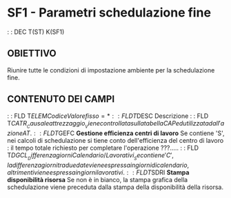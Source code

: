 # SF1 - Parametri schedulazione fine
 :  : DEC T(ST) K(SF1)
## OBIETTIVO
Riunire tutte le condizioni di impostazione ambiente per la schedulazione fine.
## CONTENUTO DEI CAMPI
 :  : FLD T$ELEM Codice
Valore fisso = *
 :  : FLD T$DESC Descrizione
 :  : FLD T$CATR __Causale attrezzaggio__
Viene controllata sulla tabella CAP ed utilizzata dall'azione AT.
 :  : FLD T$GEFC __Gestione efficienza centri di lavoro__
Se contiene 'S', nei calcoli di schedulazione si tiene conto dell'efficienza del centro di lavoro :  il tempo totale richiesto per completare l'operazione ???.....
 :  : FLD T$DGCL __Differenza giorni Calendario/Lavorativi__
Se contiene 'C', la differenza giorni tra due date viene espressa in giorni di calendario, altrimenti viene espressa in giorni lavorativi.
 :  : FLD T$SDRI __Stampa disponibilità risorsa__
Se non è in bianco, la stampa grafica della schedulazione viene preceduta dalla stampa della disponibilità della risorsa.

